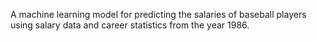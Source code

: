 A machine learning model for predicting the salaries of baseball players using salary data and career statistics from the year 1986.
